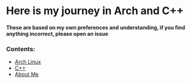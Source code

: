 # Here is my journey in Arch and C++

#### These are based on my own preferences and understanding, if you find anything incorrect, please open an issue

### Contents:
 - [Arch Linux](https://epixinvites.github.io/arch.html)
 - [C++](https://github.com/epixinvites/cppPractice) 
 - [About Me](https://epixinvites.github.io/about.html)
